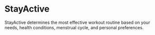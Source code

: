 # StayActive
StayActive determines the most effective workout routine based on your needs, health conditions, menstrual cycle, and personal preferences.
